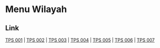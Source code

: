 # Menu Wilayah

## Link

[TPS 001](https://github.com/gigit-pemilu/pemilu-2024-81-maluku/tree/main/pilpres/hitung-suara/sub/81-maluku/sub/09-buru-selatan/sub/01-namrole/sub/2005-elfule/sub/001-tps)
 | 
[TPS 002](https://github.com/gigit-pemilu/pemilu-2024-81-maluku/tree/main/pilpres/hitung-suara/sub/81-maluku/sub/09-buru-selatan/sub/01-namrole/sub/2005-elfule/sub/002-tps)
 | 
[TPS 003](https://github.com/gigit-pemilu/pemilu-2024-81-maluku/tree/main/pilpres/hitung-suara/sub/81-maluku/sub/09-buru-selatan/sub/01-namrole/sub/2005-elfule/sub/003-tps)
 | 
[TPS 004](https://github.com/gigit-pemilu/pemilu-2024-81-maluku/tree/main/pilpres/hitung-suara/sub/81-maluku/sub/09-buru-selatan/sub/01-namrole/sub/2005-elfule/sub/004-tps)
 | 
[TPS 005](https://github.com/gigit-pemilu/pemilu-2024-81-maluku/tree/main/pilpres/hitung-suara/sub/81-maluku/sub/09-buru-selatan/sub/01-namrole/sub/2005-elfule/sub/005-tps)
 | 
[TPS 006](https://github.com/gigit-pemilu/pemilu-2024-81-maluku/tree/main/pilpres/hitung-suara/sub/81-maluku/sub/09-buru-selatan/sub/01-namrole/sub/2005-elfule/sub/006-tps)
 | 
[TPS 007](https://github.com/gigit-pemilu/pemilu-2024-81-maluku/tree/main/pilpres/hitung-suara/sub/81-maluku/sub/09-buru-selatan/sub/01-namrole/sub/2005-elfule/sub/007-tps)

